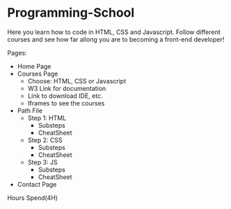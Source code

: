 # Programming-School

Here you learn how to code in HTML, CSS and Javascript.
Follow different courses and see how far allong you are to becoming a front-end developer!

Pages:

- Home Page
- Courses Page
  - Choose: HTML, CSS or Javascript
  - W3 Link for documentation
  - Link to download IDE, etc.
  - Iframes to see the courses
- Path File
  - Step 1: HTML
    - Substeps
    - CheatSheet
  - Step 2: CSS
    - Substeps
    - CheatSheet
  - Step 3: JS
    - Substeps
    - CheatSheet
- Contact Page

Hours Spend(4H)
